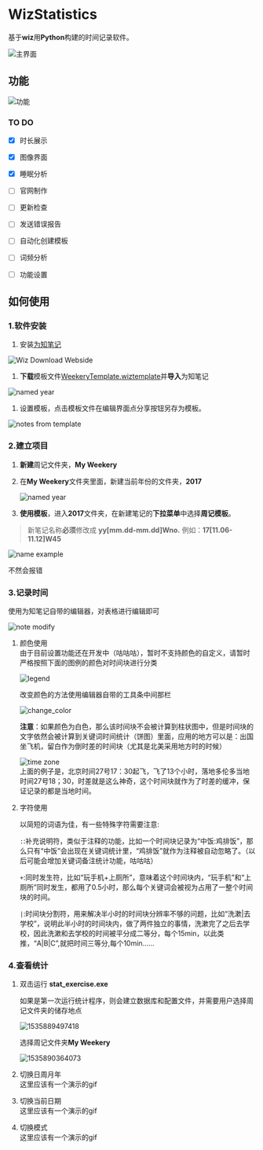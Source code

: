 # WizStatistics

基于**wiz**用**Python**构建的时间记录软件。 
 
![主界面](/images/main_gui.png)


## 功能

![功能](/images/WizStatistics.png)

### TO DO

- [x] 时长展示
- [x] 图像界面
- [x] 睡眠分析
- [ ] 官网制作
- [ ] 更新检查
- [ ] 发送错误报告
- [ ] 自动化创建模板
- [ ] 词频分析
- [ ] 功能设置


## 如何使用

### 1.软件安装

1. 安装[为知笔记](www.wiz.cn) 

![Wiz Download Webside](/images/download.png)

1. **下载**模板文件[WeekeryTemplate.wiztemplate](https://github.com/HowcanoeWang/WizStatistics/releases/download/Beta0.2/WeekeryTemplatev4.0.wiztemplate)并**导入**为知笔记
    
![named year](/images/load_template.png)
    
1.  设置模板，点击模板文件在编辑界面点分享按钮另存为模板。

![notes from template](/images/notes_from_template.png) 

### 2.建立项目
1. **新建**周记文件夹，**My Weekery**

2. 在**My Weekery**文件夹里面，新建当前年份的文件夹，**2017**

   ![named year](/images/named_year.png)

3.  **使用模板**，进入**2017**文件夹，在新建笔记的**下拉菜单**中选择**周记模板**。  

   > 新笔记名称**必须**修改成 **yy[mm.dd-mm.dd]Wno.** 例如：**17[11.06-11.12]W45**

   ![name example](/images/name_example.png)
   
   不然会报错

### 3.记录时间

使用为知笔记自带的编辑器，对表格进行编辑即可

![note modify](/images/note_modify.png)

1. 颜色使用  
    由于目前设置功能还在开发中（咕咕咕），暂时不支持颜色的自定义，请暂时严格按照下面的图例的颜色对时间块进行分类  
    
    ![legend](/images/legend.png)
    
    改变颜色的方法使用编辑器自带的工具条中间那栏 
    
    ![change_color](/images/change_color.png)
    
    **注意**：如果颜色为白色，那么该时间块不会被计算到柱状图中，但是时间块的文字依然会被计算到关键词时间统计（饼图）里面，应用的地方可以是：出国坐飞机，留白作为倒时差的时间块（尤其是北美采用地方时的时候）  
    
    ![time zone](/images/time_zone.png)  
    上面的例子是，北京时间27号17：30起飞，飞了13个小时，落地多伦多当地时间27号18；30，时差就是这么神奇，这个时间块就作为了时差的缓冲，保证记录的都是当地时间。

2. 字符使用  

    以简短的词语为佳，有一些特殊字符需要注意:  
    
    `:`:补充说明符，类似于注释的功能，比如一个时间块记录为“中饭:鸡排饭”，那么只有“中饭”会出现在关键词统计里，“鸡排饭”就作为注释被自动忽略了。（以后可能会增加关键词备注统计功能，咕咕咕）  
    
    `+`:同时发生符，比如“玩手机+上厕所”，意味着这个时间块内，“玩手机”和“上厕所”同时发生，都用了0.5小时，那么每个关键词会被视为占用了一整个时间块的时间。
    
    `|`:时间块分割符，用来解决半小时的时间块分辨率不够的问题，比如“洗漱|去学校”，说明此半小时的时间块内，做了两件独立的事情，洗漱完了之后去学校，因此洗漱和去学校的时间被平分成二等分，每个15min，以此类推，“A|B|C”,就把时间三等分,每个10min……

### 4.查看统计

1. 双击运行 **stat_exercise.exe**

    如果是第一次运行统计程序，则会建立数据库和配置文件，并需要用户选择周记文件夹的储存地点

    ![1535889497418](/images/1535889497418.png)

    选择周记文件夹**My Weekery**

    ![1535890364073](images/1535890364073.png)

1. 切换日周月年  
   这里应该有一个演示的gif

1. 切换当前日期  
   这里应该有一个演示的gif

1. 切换模式  
   这里应该有一个演示的gif